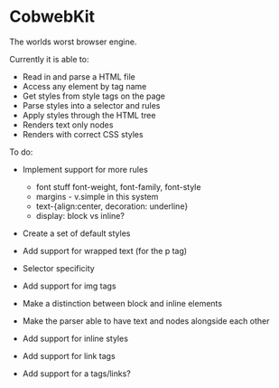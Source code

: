 CobwebKit
=========

The worlds worst browser engine.

Currently it is able to:
* Read in and parse a HTML file
* Access any element by tag name
* Get styles from style tags on the page
* Parse styles into a selector and rules
* Apply styles through the HTML tree
* Renders text only nodes
* Renders with correct CSS styles

To do:
* Implement support for more rules
    * font stuff
        font-weight, font-family, font-style
    * margins - v.simple in this system
    * text-{align:center, decoration: underline}
    * display: block vs inline?
* Create a set of default styles

* Add support for wrapped text (for the p tag)
* Selector specificity
* Add support for img tags
* Make a distinction between block and inline elements

* Make the parser able to have text and nodes alongside each other
* Add support for inline styles
* Add support for link tags
* Add support for a tags/links?
